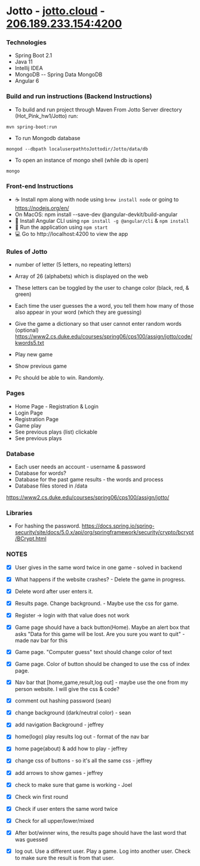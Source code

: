 # Jotto - [jotto.cloud](http://jotto.cloud) - [206.189.233.154:4200](http://206.189.233.154:4200/)

### Technologies
* Spring Boot 2.1
* Java 11
* Intellij IDEA 
* MongoDB -- Spring Data MongoDB
* Angular 6

### Build and run instructions (Backend Instructions)
* To build and run project through Maven
From Jotto Server directory (Hot_Pink_hw1/Jotto) run:
```
mvn spring-boot:run
```
* To run Mongodb database
```
mongod --dbpath localuserpathtoJottodir/Jotto/data/db
```
* To open an instance of mongo shell (while db is open)
```
mongo
```

### Front-end Instructions
* :coffee: Install npm along with node using `brew install node` or going to https://nodejs.org/en/
* On MacOS: npm install --save-dev @angular-devkit/build-angular
* :whale: Install Angular CLI using `npm install -g @angular/cli` & `npm install`
* :running: Run the application using `npm start`
* :computer: Go to http://localhost:4200 to view the app

### Rules of Jotto
* number of letter (5 letters, no repeating letters)
* Array of 26 (alphabets) which is displayed on the web
* These letters can be toggled by the user to change color (black, red, & green)
* Each time the user guesses the a word, you tell them how many of those also appear in your word (which they are guessing)

* Give the game a dictionary so that user cannot enter random words (optional)
https://www2.cs.duke.edu/courses/spring06/cps100/assign/jotto/code/kwords5.txt

* Play new game
* Show previous game
* Pc should be able to win. Randomly.

### Pages
* Home Page - Registration & Login
* Login Page
* Registration Page
* Game play
* See previous plays (list) clickable
* See previous plays

### Database
* Each user needs an account - username & password
* Database for words?
* Database for the past game results - the words and process
* Database files stored in /data

https://www2.cs.duke.edu/courses/spring06/cps100/assign/jotto/

### Libraries
* For hashing the password.
https://docs.spring.io/spring-security/site/docs/5.0.x/api/org/springframework/security/crypto/bcrypt/BCrypt.html

### NOTES
* [X] User gives in the same word twice in one game - solved in backend
* [X] What happens if the website crashes? - Delete the game in progress.
* [X] Delete word after user enters it.
* [X] Results page. Change background. - Maybe use the css for game.
* [X] Register -> login with that value does not work
* [X] Game page should have a back button(Home). Maybe an alert box that asks "Data for this game will be lost. Are you sure you want to quit" - made nav bar for this
* [X] Game page. "Computer guess" text should change color of text
* [X] Game page. Color of button should be changed to use the css of index page.
* [X] Nav bar that [home,game,result,log out] - maybe use the one from my person website. I will give the css & code?
* [X] comment out hashing password (sean)
* [X] change background (dark/neutral color) - sean

* [X] add navigation Background - jeffrey
* [X] home(logo) play results	log out - format of the nav bar

* [X] home page(about) & add how to play - jeffrey
* [X] change css of buttons - so it's all the same css - jeffrey
* [X] add arrows to show games - jeffrey 

* [X] check to make sure that game is working - Joel
* [X] Check win first round
* [X] Check if user enters the same word twice
* [X] Check for all upper/lower/mixed
* [X] After bot/winner wins, the results page should have the last word that was guessed
* [X] log out. Use a different user. Play a game. Log into another user. Check to make sure the result is from that user.
